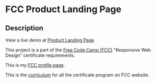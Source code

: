 # FCC Product Landing Page

## Description

View a live demo at [Product Landing Page](https://amira-ezz-eldin.github.io/fcc-product-landing-page/)

This project is a part of the [Free Code Camp (FCC)](https://www.freecodecamp.org) "Responsive Web Design" certificate requirements.

This is my [FCC profile page](https://www.freecodecamp.org/amira-ezzeldin).

This is the [curriculum](https://www.freecodecamp.org/learn) for all the certificate program on FCC website.
